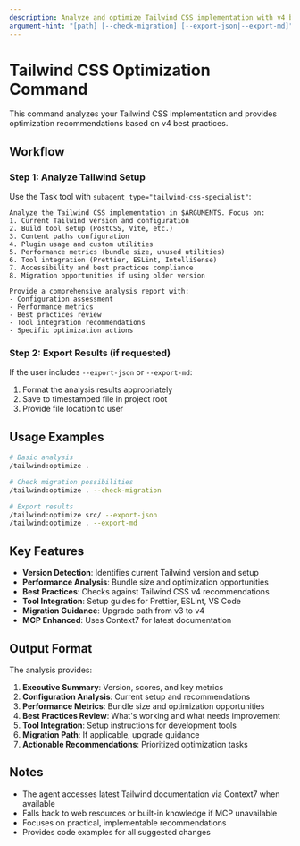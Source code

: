 ```yaml
---
description: Analyze and optimize Tailwind CSS implementation with v4 best practices
argument-hint: "[path] [--check-migration] [--export-json|--export-md]"
---
```


# Tailwind CSS Optimization Command

This command analyzes your Tailwind CSS implementation and provides optimization recommendations based on v4 best practices.

## Workflow

### Step 1: Analyze Tailwind Setup

Use the Task tool with `subagent_type="tailwind-css-specialist"`:

```
Analyze the Tailwind CSS implementation in $ARGUMENTS. Focus on:
1. Current Tailwind version and configuration
2. Build tool setup (PostCSS, Vite, etc.)
3. Content paths configuration
4. Plugin usage and custom utilities
5. Performance metrics (bundle size, unused utilities)
6. Tool integration (Prettier, ESLint, IntelliSense)
7. Accessibility and best practices compliance
8. Migration opportunities if using older version

Provide a comprehensive analysis report with:
- Configuration assessment
- Performance metrics
- Best practices review
- Tool integration recommendations
- Specific optimization actions
```

### Step 2: Export Results (if requested)

If the user includes `--export-json` or `--export-md`:

1. Format the analysis results appropriately
2. Save to timestamped file in project root
3. Provide file location to user

## Usage Examples

```bash
# Basic analysis
/tailwind:optimize .

# Check migration possibilities
/tailwind:optimize . --check-migration

# Export results
/tailwind:optimize src/ --export-json
/tailwind:optimize . --export-md
```

## Key Features

- **Version Detection**: Identifies current Tailwind version and setup
- **Performance Analysis**: Bundle size and optimization opportunities
- **Best Practices**: Checks against Tailwind CSS v4 recommendations
- **Tool Integration**: Setup guides for Prettier, ESLint, VS Code
- **Migration Guidance**: Upgrade path from v3 to v4
- **MCP Enhanced**: Uses Context7 for latest documentation

## Output Format

The analysis provides:

1. **Executive Summary**: Version, scores, and key metrics
2. **Configuration Analysis**: Current setup and recommendations
3. **Performance Metrics**: Bundle size and optimization opportunities
4. **Best Practices Review**: What's working and what needs improvement
5. **Tool Integration**: Setup instructions for development tools
6. **Migration Path**: If applicable, upgrade guidance
7. **Actionable Recommendations**: Prioritized optimization tasks

## Notes

- The agent accesses latest Tailwind documentation via Context7 when available
- Falls back to web resources or built-in knowledge if MCP unavailable
- Focuses on practical, implementable recommendations
- Provides code examples for all suggested changes
